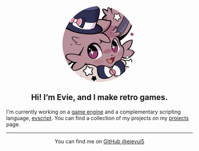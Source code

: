 <head><title>Evie</title></head>

<img src="assets/eievui.png" style="display: block; margin-left: auto; margin-right: auto; margin-top: 40px; border-radius: 50%; width: 200px"/>

## <center> Hi! I’m Evie, and I make retro games. </center>

I'm currently working on a [game engine](https://github.com/eievui5/esprit) and a complementary scripting language,
[evscript](https://github.com/eievui5/evscript).
You can find a collection of my projects on my [projects](my-stuff) page.

<hr>
<center>

You can find me on
[GitHub @eievui5](https://github.com/eievui5)

</center>
